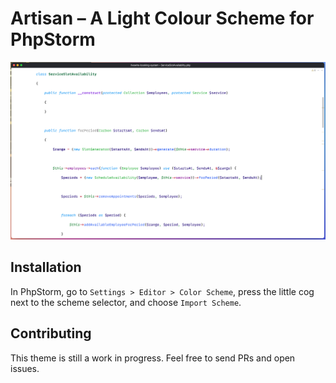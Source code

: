 # Artisan – A Light Colour Scheme for PhpStorm

![Artisan Screenshot](artisan-screenshot.png)

## Installation

In PhpStorm, go to `Settings > Editor > Color Scheme`, press the little cog next to the scheme selector, and choose `Import Scheme`.

## Contributing

This theme is still a work in progress. Feel free to send PRs and open issues.
